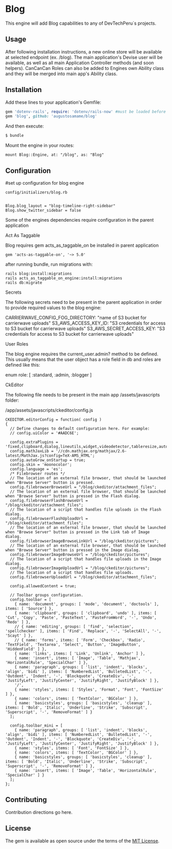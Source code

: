 # Blog
This engine will add Blog capabilities to any of DevTechPeru´s projects.

## Usage
After following installation instructions, a new online store will be available at selected endpoint (ex. /blog). The main application's Devise user will be available, as well as all main Application Controller methods (and soon helpers). CanCanCan Roles can also be added to Engines own Ability class and they will be merged into main app's Ability class.

## Installation
Add these lines to your application's Gemfile:

```ruby
gem 'dotenv-rails', require: 'dotenv/rails-now' #must be loaded before blog for ENVs to be properly loaded
gem 'blog', github: 'augustosamame/blog'
```

And then execute:
```bash
$ bundle
```

Mount the engine in your routes:

```
mount Blog::Engine, at: "/blog", as: "Blog"
```

## Configuration

#set up configuration for blog engine

```
config/initializers/blog.rb


Blog.blog_layout = "blog-timeline-right-sidebar"
Blog.show_twitter_sidebar = false
```

Some of the engines dependencies require configuration in the parent application


Act As Taggable

Blog requires gem acts_as_taggable_on be installed in parent application

```
gem 'acts-as-taggable-on', '~> 5.0'
```

after running bundle, run migrations with:

```
rails blog:install:migrations
rails acts_as_taggable_on_engine:install:migrations
rails db:migrate
```


Secrets

The following secrets need to be present in the parent application in order to provide required values to the blog engine:

CARRIERWAVE_CONFIG_FOG_DIRECTORY: "name of S3 bucket for carrierwave uploads"
S3_AWS_ACCESS_KEY_ID: "S3 credentials for access to S3 bucket for carrierwave uploads"
S3_AWS_SECRET_ACCESS_KEY: "S3 credentials for access to S3 bucket for carrierwave uploads"

User Roles

The blog engine requires the current_user.admin? method to be defined. This usually means that the user object has a role field in db and roles are defined like this:

enum role: [ :standard, :admin, :blogger ]

CkEditor

The following file needs to be present in the main app /assets/javascripts folder:

/app/assets/javascripts/ckeditor/config.js

```
CKEDITOR.editorConfig = function( config )
{
  // Define changes to default configuration here. For example:
  // config.uiColor = '#AADC6E';

  config.extraPlugins = 'fixed,clipboard,dialog,lineutils,widget,videodetector,tableresize,autosave,mathjax,wordcount,pastefromword,autogrow';
  config.mathJaxLib = '//cdn.mathjax.org/mathjax/2.6-latest/MathJax.js?config=TeX-AMS_HTML';
  config.autoGrow_onStartup = true;
  config.skin = 'moonocolor';
  config.language = 'es';
  /* Filebrowser routes */
  // The location of an external file browser, that should be launched when "Browse Server" button is pressed.
  config.filebrowserBrowseUrl = "/blog/ckeditor/attachment_files";
  // The location of an external file browser, that should be launched when "Browse Server" button is pressed in the Flash dialog.
  config.filebrowserFlashBrowseUrl = "/blog/ckeditor/attachment_files";
  // The location of a script that handles file uploads in the Flash dialog.
  config.filebrowserFlashUploadUrl = "/blog/ckeditor/attachment_files";
  // The location of an external file browser, that should be launched when "Browse Server" button is pressed in the Link tab of Image dialog.
  config.filebrowserImageBrowseLinkUrl = "/blog/ckeditor/pictures";
  // The location of an external file browser, that should be launched when "Browse Server" button is pressed in the Image dialog.
  config.filebrowserImageBrowseUrl = "/blog/ckeditor/pictures";
  // The location of a script that handles file uploads in the Image dialog.
  config.filebrowserImageUploadUrl = "/blog/ckeditor/pictures";
  // The location of a script that handles file uploads.
  config.filebrowserUploadUrl = "/blog/ckeditor/attachment_files";

  config.allowedContent = true;

  // Toolbar groups configuration.
  config.toolbar = [
    { name: 'document', groups: [ 'mode', 'document', 'doctools' ], items: [ 'Source'] },
    { name: 'clipboard', groups: [ 'clipboard', 'undo' ], items: [ 'Cut', 'Copy', 'Paste', 'PasteText', 'PasteFromWord', '-', 'Undo', 'Redo' ] },
    // { name: 'editing', groups: [ 'find', 'selection', 'spellchecker' ], items: [ 'Find', 'Replace', '-', 'SelectAll', '-', 'Scayt' ] },
    // { name: 'forms', items: [ 'Form', 'Checkbox', 'Radio', 'TextField', 'Textarea', 'Select', 'Button', 'ImageButton', 'HiddenField' ] },
    { name: 'links', items: [ 'Link', 'Unlink', 'Anchor' ] },
    { name: 'insert', items: [ 'Image', 'Table', 'Mathjax', 'HorizontalRule', 'SpecialChar' ] },
    { name: 'paragraph', groups: [ 'list', 'indent', 'blocks', 'align', 'bidi' ], items: [ 'NumberedList', 'BulletedList', '-', 'Outdent', 'Indent', '-', 'Blockquote', 'CreateDiv', '-', 'JustifyLeft', 'JustifyCenter', 'JustifyRight', 'JustifyBlock' ] },
    '/',
    { name: 'styles', items: [ 'Styles', 'Format', 'Font', 'FontSize' ] },
    { name: 'colors', items: [ 'TextColor', 'BGColor' ] },
    { name: 'basicstyles', groups: [ 'basicstyles', 'cleanup' ], items: [ 'Bold', 'Italic', 'Underline', 'Strike', 'Subscript', 'Superscript', '-', 'RemoveFormat' ] }
  ];

  config.toolbar_mini = [
    { name: 'paragraph', groups: [ 'list', 'indent', 'blocks', 'align', 'bidi' ], items: [ 'NumberedList', 'BulletedList', '-', 'Outdent', 'Indent', '-', 'Blockquote', 'CreateDiv', '-', 'JustifyLeft', 'JustifyCenter', 'JustifyRight', 'JustifyBlock' ] },
    { name: 'styles', items: [ 'Font', 'FontSize' ] },
    { name: 'colors', items: [ 'TextColor', 'BGColor' ] },
    { name: 'basicstyles', groups: [ 'basicstyles', 'cleanup' ], items: [ 'Bold', 'Italic', 'Underline', 'Strike', 'Subscript', 'Superscript', '-', 'RemoveFormat' ] },
    { name: 'insert', items: [ 'Image', 'Table', 'HorizontalRule', 'SpecialChar' ] }
  ];
};
```



## Contributing
Contribution directions go here.

## License
The gem is available as open source under the terms of the [MIT License](http://opensource.org/licenses/MIT).
